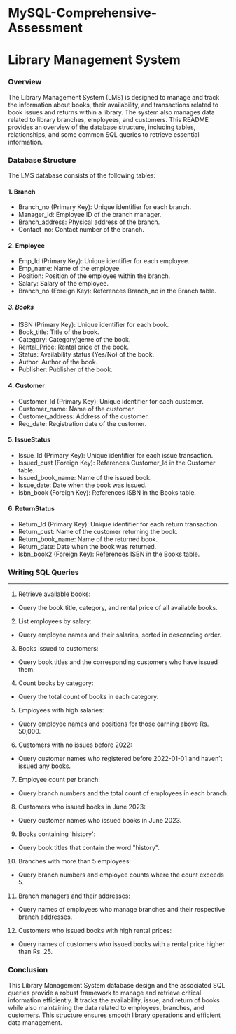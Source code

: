 # MySQL-Comprehensive-Assessment

# Library Management System

### Overview

The Library Management System (LMS) is designed to manage and track the information about books, their availability, and transactions related to book issues and returns within a library. The system also manages data related to library branches, employees, and customers. This README provides an overview of the database structure, including tables, relationships, and some common SQL queries to retrieve essential information.

### Database Structure

The LMS database consists of the following tables:

#### 1.	Branch
*	Branch_no (Primary Key): Unique identifier for each branch.
*	Manager_Id: Employee ID of the branch manager.
*	Branch_address: Physical address of the branch.
*	Contact_no: Contact number of the branch.

#### 2.	Employee
*	Emp_Id (Primary Key): Unique identifier for each employee.
*	Emp_name: Name of the employee.
*	Position: Position of the employee within the branch.
*	Salary: Salary of the employee.
*	Branch_no (Foreign Key): References Branch_no in the Branch table.

##### 3.	Books
*	ISBN (Primary Key): Unique identifier for each book.
*	Book_title: Title of the book.
*	Category: Category/genre of the book.
*	Rental_Price: Rental price of the book.
*	Status: Availability status (Yes/No) of the book.
*	Author: Author of the book.
*	Publisher: Publisher of the book.

#### 4.	Customer
*	Customer_Id (Primary Key): Unique identifier for each customer.
*	Customer_name: Name of the customer.
*	Customer_address: Address of the customer.
*	Reg_date: Registration date of the customer.

#### 5.	IssueStatus
*	Issue_Id (Primary Key): Unique identifier for each issue transaction.
*	Issued_cust (Foreign Key): References Customer_Id in the Customer table.
*	Issued_book_name: Name of the issued book.
*	Issue_date: Date when the book was issued.
*	Isbn_book (Foreign Key): References ISBN in the Books table.

#### 6.	ReturnStatus
*	Return_Id (Primary Key): Unique identifier for each return transaction.
*	Return_cust: Name of the customer returning the book.
*	Return_book_name: Name of the returned book.
*	Return_date: Date when the book was returned.
*	Isbn_book2 (Foreign Key): References ISBN in the Books table.
	
### Writing SQL Queries
___
1.	Retrieve available books:
*	Query the book title, category, and rental price of all available books.
2.	List employees by salary:
*	Query employee names and their salaries, sorted in descending order.
3.	Books issued to customers:
*	Query book titles and the corresponding customers who have issued them.
4.	Count books by category:
*	Query the total count of books in each category.
5.	Employees with high salaries:
*	Query employee names and positions for those earning above Rs. 50,000.
6.	Customers with no issues before 2022:
*	Query customer names who registered before 2022-01-01 and haven’t issued any books.
7.	Employee count per branch:
*	Query branch numbers and the total count of employees in each branch.
8.	Customers who issued books in June 2023:
*	Query customer names who issued books in June 2023.
9.	Books containing 'history':
*	Query book titles that contain the word "history".
10.	Branches with more than 5 employees:
*	Query branch numbers and employee counts where the count exceeds 5.
11.	Branch managers and their addresses:
*	Query names of employees who manage branches and their respective branch addresses.
12.	Customers who issued books with high rental prices:
*	Query names of customers who issued books with a rental price higher than Rs. 25.

### Conclusion

This Library Management System database design and the associated SQL queries provide a robust framework to manage and retrieve critical information efficiently. It tracks the availability, issue, and return of books while also maintaining the data related to employees, branches, and customers. This structure ensures smooth library operations and efficient data management.

